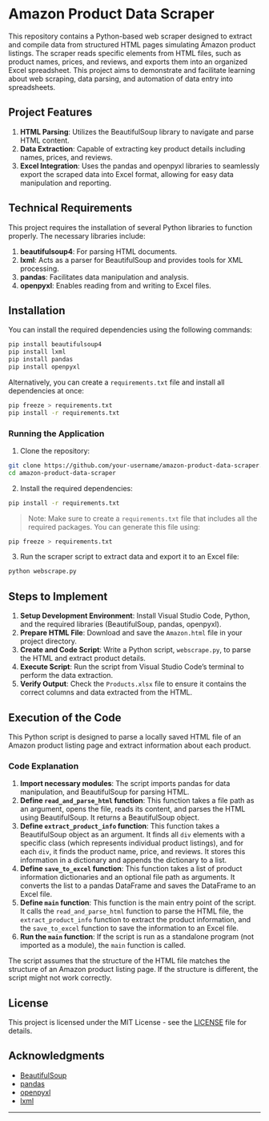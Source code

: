 # Amazon Product Data Scraper

This repository contains a Python-based web scraper designed to extract and compile data from structured HTML pages simulating Amazon product listings. The scraper reads specific elements from HTML files, such as product names, prices, and reviews, and exports them into an organized Excel spreadsheet. This project aims to demonstrate and facilitate learning about web scraping, data parsing, and automation of data entry into spreadsheets.

## Project Features

1. **HTML Parsing**: Utilizes the BeautifulSoup library to navigate and parse HTML content.
2. **Data Extraction**: Capable of extracting key product details including names, prices, and reviews.
3. **Excel Integration**: Uses the pandas and openpyxl libraries to seamlessly export the scraped data into Excel format, allowing for easy data manipulation and reporting.

## Technical Requirements

This project requires the installation of several Python libraries to function properly. The necessary libraries include:

1. **beautifulsoup4**: For parsing HTML documents.
2. **lxml**: Acts as a parser for BeautifulSoup and provides tools for XML processing.
3. **pandas**: Facilitates data manipulation and analysis.
4. **openpyxl**: Enables reading from and writing to Excel files.

## Installation

You can install the required dependencies using the following commands:

```bash
pip install beautifulsoup4
pip install lxml
pip install pandas
pip install openpyxl
```

Alternatively, you can create a `requirements.txt` file and install all dependencies at once:

```bash
pip freeze > requirements.txt
pip install -r requirements.txt
```

### Running the Application

1. Clone the repository:

```bash
git clone https://github.com/your-username/amazon-product-data-scraper.git
cd amazon-product-data-scraper
```

2. Install the required dependencies:

```bash
pip install -r requirements.txt
```

> Note: Make sure to create a `requirements.txt` file that includes all the required packages. You can generate this file using:

```bash
pip freeze > requirements.txt
```

3. Run the scraper script to extract data and export it to an Excel file:

```bash
python webscrape.py
```

## Steps to Implement

1. **Setup Development Environment**: Install Visual Studio Code, Python, and the required libraries (BeautifulSoup, pandas, openpyxl).
2. **Prepare HTML File**: Download and save the `Amazon.html` file in your project directory.
3. **Create and Code Script**: Write a Python script, `webscrape.py`, to parse the HTML and extract product details.
4. **Execute Script**: Run the script from Visual Studio Code’s terminal to perform the data extraction.
5. **Verify Output**: Check the `Products.xlsx` file to ensure it contains the correct columns and data extracted from the HTML.

## Execution of the Code

This Python script is designed to parse a locally saved HTML file of an Amazon product listing page and extract information about each product.

### Code Explanation

1. **Import necessary modules**: The script imports pandas for data manipulation, and BeautifulSoup for parsing HTML.
2. **Define `read_and_parse_html` function**: This function takes a file path as an argument, opens the file, reads its content, and parses the HTML using BeautifulSoup. It returns a BeautifulSoup object.
3. **Define `extract_product_info` function**: This function takes a BeautifulSoup object as an argument. It finds all `div` elements with a specific class (which represents individual product listings), and for each `div`, it finds the product name, price, and reviews. It stores this information in a dictionary and appends the dictionary to a list.
4. **Define `save_to_excel` function**: This function takes a list of product information dictionaries and an optional file path as arguments. It converts the list to a pandas DataFrame and saves the DataFrame to an Excel file.
5. **Define `main` function**: This function is the main entry point of the script. It calls the `read_and_parse_html` function to parse the HTML file, the `extract_product_info` function to extract the product information, and the `save_to_excel` function to save the information to an Excel file.
6. **Run the `main` function**: If the script is run as a standalone program (not imported as a module), the `main` function is called.

The script assumes that the structure of the HTML file matches the structure of an Amazon product listing page. If the structure is different, the script might not work correctly.

## License

This project is licensed under the MIT License - see the [LICENSE](LICENSE) file for details.

## Acknowledgments

- [BeautifulSoup](https://www.crummy.com/software/BeautifulSoup/)
- [pandas](https://pandas.pydata.org/)
- [openpyxl](https://openpyxl.readthedocs.io/en/stable/)
- [lxml](https://lxml.de/)

---
